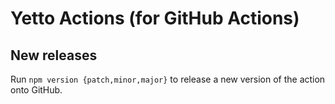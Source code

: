 # Yetto Actions (for GitHub Actions)


## New releases

Run `npm version {patch,minor,major}` to release a new version of the action onto GitHub.
